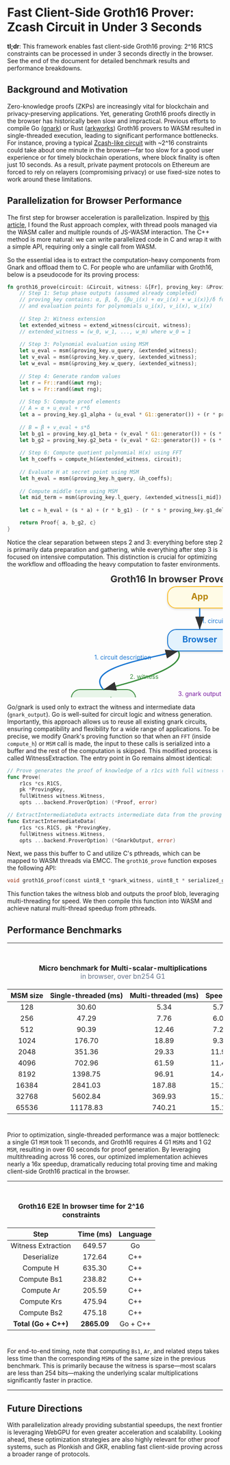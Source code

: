 # Fast Client-Side Groth16 Prover: Zcash Circuit in Under 3 Seconds

__tl;dr__: This framework enables fast client-side Groth16 proving: 2^16 R1CS constraints can be processed in under 3 seconds directly in the browser. See the end of the document for detailed benchmark results and performance breakdowns.

## Background and Motivation
Zero-knowledge proofs (ZKPs) are increasingly vital for blockchain and privacy-preserving applications. Yet, generating Groth16 proofs directly in the browser has historically been slow and impractical. Previous efforts to compile Go ([gnark](https://github.com/Consensys/gnark)) or Rust ([arkworks](https://github.com/arkworks-rs)) Groth16 provers to WASM resulted in single-threaded execution, leading to significant performance bottlenecks. For instance, proving a typical [Zcash-like circuit](https://zips.z.cash/protocol/protocol.pdf) with ~2^16 constraints could take about one minute in the browser—far too slow for a good user experience or for timely blockchain operations, where block finality is often just 10 seconds. As a result, private payment protocols on Ethereum are forced to rely on relayers (compromising privacy) or use fixed-size notes to work around these limitations.


## Parallelization for Browser Performance
The first step for browser acceleration is parallelization. Inspired by [this article](https://web.dev/articles/webassembly-threads), I found the Rust approach complex, with thread pools managed via the WASM caller and multiple rounds of JS-WASM interaction. The C++ method is more natural: we can write parallelized code in C and wrap it with a simple API, requiring only a single call from WASM.

So the essential idea is to extract the computation-heavy components from Gnark and offload them to C. For people who are unfamiliar with Groth16, below is a pseudocode for its proving process:
```rust
fn groth16_prove(circuit: &Circuit, witness: &[Fr], proving_key: &ProvingKey) -> Proof {
    // Step 1: Setup phase outputs (assumed already completed)
    // proving_key contains: α, β, δ, {βu_i(x) + αv_i(x) + w_i(x)}/δ for i ∈ I_mid
    // and evaluation points for polynomials u_i(x), v_i(x), w_i(x)
    
    // Step 2: Witness extension
    let extended_witness = extend_witness(circuit, witness);
    // extended_witness = (w_0, w_1, ..., w_m) where w_0 = 1
    
    // Step 3: Polynomial evaluation using MSM
    let u_eval = msm(&proving_key.u_query, &extended_witness);
    let v_eval = msm(&proving_key.v_query, &extended_witness);
    let w_eval = msm(&proving_key.w_query, &extended_witness);
    
    // Step 4: Generate random values
    let r = Fr::rand(&mut rng);
    let s = Fr::rand(&mut rng);
    
    // Step 5: Compute proof elements
    // A = α + u_eval + r*δ
    let a = proving_key.g1_alpha + (u_eval * G1::generator()) + (r * proving_key.g1_delta);
    
    // B = β + v_eval + s*δ
    let b_g1 = proving_key.g1_beta + (v_eval * G1::generator()) + (s * proving_key.g1_delta);
    let b_g2 = proving_key.g2_beta + (v_eval * G2::generator()) + (s * proving_key.g2_delta);
    
    // Step 6: Compute quotient polynomial H(x) using FFT
    let h_coeffs = compute_h(&extended_witness, circuit);
    
    // Evaluate H at secret point using MSM
    let h_eval = msm(&proving_key.h_query, &h_coeffs);
    
    // Compute middle term using MSM
    let mid_term = msm(&proving_key.l_query, &extended_witness[i_mid]);
    
    let c = h_eval + (s * a) + (r * b_g1) - (r * s * proving_key.g1_delta) + mid_term;

    return Proof{ a, b_g2, c}
}
```
Notice the clear separation between steps 2 and 3: everything before step 2 is primarily data preparation and gathering, while everything after step 3 is focused on intensive computation. This distinction is crucial for optimizing the workflow and offloading the heavy computation to faster environments.

<svg width="700" height="400" xmlns="http://www.w3.org/2000/svg">
    <text x="450" y="20" font-size="22" text-anchor="middle" fill="#333" font-weight="bold">Groth16 In browser Prover Architecture</text>
  <defs>
    <filter id="shadow" x="-20%" y="-20%" width="140%" height="140%">
      <feDropShadow dx="0" dy="2" stdDeviation="2" flood-color="#888" flood-opacity="0.3"/>
    </filter>
    <marker id="arrowhead" markerWidth="10" markerHeight="7" refX="10" refY="3.5" orient="auto">
      <polygon points="0 0, 10 3.5, 0 7" fill="#333"/>
    </marker>
  </defs>
  <!-- Layer 1: App -->
  <rect x="375" y="30" width="150" height="50" rx="20" fill="#fffbe6" stroke="#fbc02d" stroke-width="2" filter="url(#shadow)"/>
  <text x="450" y="60" font-size="20" text-anchor="middle" fill="#b8860b" font-weight="bold">App</text>  
  <!-- Layer 2: Browser -->
  <rect x="375" y="130" width="150" height="50" rx="20" fill="#e3f2fd" stroke="#1976d2" stroke-width="2" filter="url(#shadow)"/>
  <text x="450" y="160" font-size="20" text-anchor="middle" fill="#1976d2" font-weight="bold">Browser</text>  
  <!-- Layer 3: gnark and C/Wasm -->
  <rect x="150" y="270" width="150" height="50" rx="20" fill="#e8f5e9" stroke="#388e3c" stroke-width="2" filter="url(#shadow)"/>
  <text x="225" y="300" font-size="18" text-anchor="middle" fill="#388e3c" font-weight="bold">gnark</text>  
  <rect x="600" y="270" width="150" height="50" rx="20" fill="#f3e5f5" stroke="#7b1fa2" stroke-width="2" filter="url(#shadow)"/>
  <text x="675" y="300" font-size="18" text-anchor="middle" fill="#7b1fa2" font-weight="bold">C/Wasm</text>  
  <!-- Arrows -->
  <!-- App -> Browser: circuit input -->
  <path d="M450,80 C450,110 450,110 450,130" stroke="#1976d2" stroke-width="3" fill="none" marker-end="url(#arrowhead)"/>
  <text x="455" y="115" font-size="14" fill="#1976d2">1. circuit input</text>  
  <!-- Browser -> gnark: witness (curved left, downward) -->
    <!-- Browser -> gnark: witness (curved right, downward) -->
    <path d="M400,180 C420,220 300,250 225,270" stroke="#388e3c" stroke-width="3" fill="none" marker-end="url(#arrowhead)"/>
    <text x="320" y="245" font-size="14" fill="#388e3c" text-anchor="middle">2. witness</text>
    <!-- gnark -> Browser: circuit description (curved left, upward, wider) -->
    <path d="M225,270 C180,220 320,200 400,180" stroke="#1976d2" stroke-width="3" fill="none" marker-end="url(#arrowhead)"/>
    <text x="270" y="200" font-size="14" fill="#1976d2" text-anchor="middle">1. circuit description</text>
  <!-- gnark -> C/Wasm: gnark_output (straight) -->
  <line x1="300" y1="295" x2="600" y2="295" stroke="#7b1fa2" stroke-width="3" marker-end="url(#arrowhead)"/>
  <text x="450" y="285" font-size="14" fill="#7b1fa2" text-anchor="middle">3. gnark output</text>  
  <!-- C/Wasm -> Browser: proof (curved up) -->
  <path d="M675,270 C675,220 600,180 525,180" stroke="#1976d2" stroke-width="3" fill="none" marker-end="url(#arrowhead)"/>
  <text x="630" y="210" font-size="14" fill="#1976d2" text-anchor="middle">4. Groth16 proof</text>
</svg>


Go/gnark is used only to extract the witness and intermediate data (`gnark_output`). Go is well-suited for circuit logic and witness generation.
Importantly, this approach allows us to reuse all existing gnark circuits, ensuring compatibility and flexibility for a wide range of applications.
To be precise, we modify Gnark's proving function so that when an `FFT` (inside `compute_h`) or `MSM` call is made, the input to these calls is serialized into a buffer and the rest of the computation is skipped. This modified process is called WitnessExtraction. The entry point in Go remains almost identical:
```go
// Prove generates the proof of knowledge of a r1cs with full witness (secret + public part).
func Prove(
    r1cs *cs.R1CS, 
    pk *ProvingKey, 
    fullWitness witness.Witness, 
    opts ...backend.ProverOption) (*Proof, error) 

// ExtractIntermediateData extracts intermediate data from the proving process.
func ExtractIntermediateData(
    r1cs *cs.R1CS, pk *ProvingKey, 
    fullWitness witness.Witness, 
    opts ...backend.ProverOption) (*GnarkOutput, error)
```

Next, we pass this buffer to C and utilize C's pthreads, which can be mapped to WASM threads via EMCC. The `groth16_prove` function exposes the following API:

```c
void groth16_proof(const uint8_t *gnark_witness, uint8_t * serialized_groth16_proof);
```

This function takes the witness blob and outputs the proof blob, leveraging multi-threading for speed.
We then compile this function into WASM and achieve natural multi-thread speedup from pthreads.

## Performance Benchmarks
---
<div style="overflow-x:auto; margin: 1.5rem 0;">
<table style="min-width:600px; width:100%; text-align:center;">
        <caption style="caption-side:top; font-weight:bold; padding:0.5rem;">
            Micro benchmark for Multi-scalar-multiplications<br>
            <span style="font-weight:normal; color:#64748b; font-size:0.98em;">in browser, over bn254 G1</span>
        </caption>
    <thead>
        <tr>
            <th>MSM size</th>
            <th>Single-threaded (ms)</th>
            <th>Multi-threaded (ms)</th>
            <th>Speedup</th>
        </tr>
    </thead>
    <tbody>
        <tr><td>128</td><td>30.60</td><td>5.34</td><td>5.73</td></tr>
        <tr><td>256</td><td>47.29</td><td>7.76</td><td>6.09</td></tr>
        <tr><td>512</td><td>90.39</td><td>12.46</td><td>7.26</td></tr>
        <tr><td>1024</td><td>176.70</td><td>18.89</td><td>9.36</td></tr>
        <tr><td>2048</td><td>351.36</td><td>29.33</td><td>11.99</td></tr>
        <tr><td>4096</td><td>702.96</td><td>61.59</td><td>11.41</td></tr>
        <tr><td>8192</td><td>1398.75</td><td>96.91</td><td>14.43</td></tr>
        <tr><td>16384</td><td>2841.03</td><td>187.88</td><td>15.12</td></tr>
        <tr><td>32768</td><td>5602.84</td><td>369.93</td><td>15.15</td></tr>
        <tr><td>65536</td><td>11178.83</td><td>740.21</td><td>15.10</td></tr>
    </tbody>
</table>
</div>

Prior to optimization, single-threaded performance was a major bottleneck: a single G1 `MSM` took 11 seconds, and Groth16 requires 4 G1 `MSM`s and 1 G2 `MSM`, resulting in over 60 seconds for proof generation. By leveraging multithreading across 16 cores, our optimized implementation achieves nearly a 16x speedup, dramatically reducing total proving time and making client-side Groth16 practical in the browser.

---
<div style="overflow-x:auto; margin: 1.5rem 0;">
<table style="min-width:400px; width:100%; text-align:center;">
    <caption style="caption-side:top; font-weight:bold; padding:0.5rem;">Groth16 E2E In browser time for 2^16 constraints</caption>
    <thead>
        <tr>
            <th>Step</th>
            <th>Time (ms)</th>
            <th>Language</th>
        </tr>
    </thead>
    <tbody>
    <tr><td>Witness Extraction</td><td>649.57</td><td>Go</td></tr>
    <tr><td>Deserialize</td><td>172.64</td><td>C++</td></tr>
    <tr><td>Compute H</td><td>635.30</td><td>C++</td></tr>
    <tr><td>Compute Bs1</td><td>238.82</td><td>C++</td></tr>
    <tr><td>Compute Ar</td><td>205.59</td><td>C++</td></tr>
    <tr><td>Compute Krs</td><td>475.94</td><td>C++</td></tr>
    <tr><td>Compute Bs2</td><td>475.18</td><td>C++</td></tr>
    <tr><td><b>Total (Go + C++)</b></td><td><b>2865.09</b></td><td>Go + C++</td></tr>
    </tbody>
</table>
</div>

For end-to-end timing, note that computing `Bs1`, `Ar`, and related steps takes less time than the corresponding `MSM`s of the same size in the previous benchmark. This is primarily because the witness is sparse—most scalars are less than 254 bits—making the underlying scalar multiplications significantly faster in practice.

---

## Future Directions

With parallelization already providing substantial speedups, the next frontier is leveraging WebGPU for even greater acceleration and scalability. Looking ahead, these optimization strategies are also highly relevant for other proof systems, such as Plonkish and GKR, enabling fast client-side proving across a broader range of protocols.